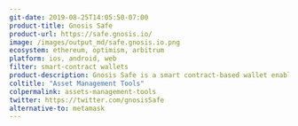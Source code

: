 ```yaml
---
git-date: 2019-08-25T14:05:50-07:00
product-title: Gnosis Safe
product-url: https://safe.gnosis.io/
image: /images/output_md/safe.gnosis.io.png
ecosystem: ethereum, optimism, arbitrum
platform: ios, android, web
filter: smart-contract wallets
product-description: Gnosis Safe is a smart contract-based wallet enables users to manage their funds and interact with decentralized applications on Ethereum. [Interview with the Gnosis Safe Team](/gnosis-safe).
coltitle: "Asset Management Tools"
colpermalink: assets-management-tools
twitter: https://twitter.com/gnosisSafe
alternative-to: metamask
---
```

